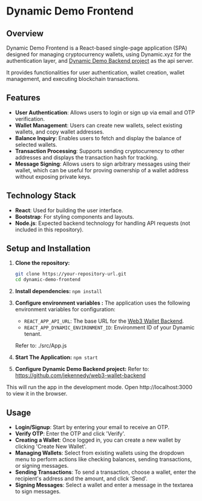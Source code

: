 # Dynamic Demo Frontend

## Overview

Dynamic Demo Frontend is a React-based single-page application (SPA) designed for managing cryptocurrency wallets, using Dynamic.xyz for the authentication layer, and [Dynamic Demo Backend project](https://github.com/jekennedy/web3-wallet-backend) as the api server.

It provides functionalities for user authentication, wallet creation, wallet management, and executing blockchain transactions.

## Features

- **User Authentication**: Allows users to login or sign up via email and OTP verification.
- **Wallet Management**: Users can create new wallets, select existing wallets, and copy wallet addresses.
- **Balance Inquiry**: Enables users to fetch and display the balance of selected wallets.
- **Transaction Processing**: Supports sending cryptocurrency to other addresses and displays the transaction hash for tracking.
- **Message Signing**: Allows users to sign arbitrary messages using their wallet, which can be useful for proving ownership of a wallet address without exposing private keys.

## Technology Stack

- **React**: Used for building the user interface.
- **Bootstrap**: For styling components and layouts.
- **Node.js**: Expected backend technology for handling API requests (not included in this repository).

## Setup and Installation

1. **Clone the repository:**

   ```bash
   git clone https://your-repository-url.git
   cd dynamic-demo-frontend
   ```

2. **Install dependencies:**
   `npm install`

3. **Configure environment variables :**
   The application uses the following environment variables for configuration:

   - `REACT_APP_API_URL`: The base URL for the [Web3 Wallet Backend](https://github.com/jekennedy/web3-wallet-backend).
   - `REACT_APP_DYNAMIC_ENVIRONMENT_ID`: Environment ID of your Dynamic tenant.

   Refer to: ./src/App.js

4. **Start The Application:**
   `npm start`

5. **Configure Dynamic Demo Backend project:**
   Refer to: https://github.com/jekennedy/web3-wallet-backend

This will run the app in the development mode. Open http://localhost:3000 to view it in the browser.

## Usage

- **Login/Signup**: Start by entering your email to receive an OTP.
- **Verify OTP**: Enter the OTP and click 'Verify'.
- **Creating a Wallet**: Once logged in, you can create a new wallet by clicking 'Create New Wallet'.
- **Managing Wallets**: Select from existing wallets using the dropdown menu to perform actions like checking balances, sending transactions, or signing messages.
- **Sending Transactions**: To send a transaction, choose a wallet, enter the recipient's address and the amount, and click 'Send'.
- **Signing Messages**: Select a wallet and enter a message in the textarea to sign messages.

